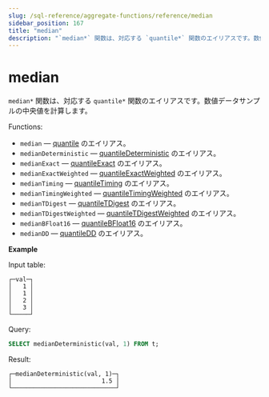 ```yaml
---
slug: /sql-reference/aggregate-functions/reference/median
sidebar_position: 167
title: "median"
description: "`median*` 関数は、対応する `quantile*` 関数のエイリアスです。数値データサンプルの中央値を計算します。"
---
```



# median

`median*` 関数は、対応する `quantile*` 関数のエイリアスです。数値データサンプルの中央値を計算します。

Functions:

- `median` — [quantile](../../../sql-reference/aggregate-functions/reference/quantile.md#quantile) のエイリアス。
- `medianDeterministic` — [quantileDeterministic](../../../sql-reference/aggregate-functions/reference/quantiledeterministic.md#quantiledeterministic) のエイリアス。
- `medianExact` — [quantileExact](../../../sql-reference/aggregate-functions/reference/quantileexact.md#quantileexact) のエイリアス。
- `medianExactWeighted` — [quantileExactWeighted](../../../sql-reference/aggregate-functions/reference/quantileexactweighted.md#quantileexactweighted) のエイリアス。
- `medianTiming` — [quantileTiming](../../../sql-reference/aggregate-functions/reference/quantiletiming.md#quantiletiming) のエイリアス。
- `medianTimingWeighted` — [quantileTimingWeighted](../../../sql-reference/aggregate-functions/reference/quantiletimingweighted.md#quantiletimingweighted) のエイリアス。
- `medianTDigest` — [quantileTDigest](../../../sql-reference/aggregate-functions/reference/quantiletdigest.md#quantiletdigest) のエイリアス。
- `medianTDigestWeighted` — [quantileTDigestWeighted](../../../sql-reference/aggregate-functions/reference/quantiletdigestweighted.md#quantiletdigestweighted) のエイリアス。
- `medianBFloat16` — [quantileBFloat16](../../../sql-reference/aggregate-functions/reference/quantilebfloat16.md#quantilebfloat16) のエイリアス。
- `medianDD` — [quantileDD](../../../sql-reference/aggregate-functions/reference/quantileddsketch.md#quantileddsketch) のエイリアス。

**Example**

Input table:

``` text
┌─val─┐
│   1 │
│   1 │
│   2 │
│   3 │
└─────┘
```

Query:

``` sql
SELECT medianDeterministic(val, 1) FROM t;
```

Result:

``` text
┌─medianDeterministic(val, 1)─┐
│                         1.5 │
└─────────────────────────────┘
```
